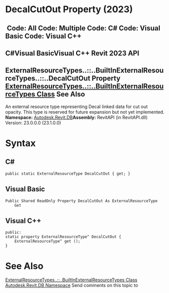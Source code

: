 # DecalCutOut Property (2023)

﻿
 Code: All Code: Multiple Code: C# Code: Visual Basic Code: Visual C++   
---  
C#Visual BasicVisual C++
Revit 2023 API  
---  
ExternalResourceTypes..::..BuiltInExternalResourceTypes..::..DecalCutOut Property   
[ExternalResourceTypes..::..BuiltInExternalResourceTypes Class](3f1b13ff-0488-0a46-b646-21c2e29398e7.md "ExternalResourceTypes.BuiltInExternalResourceTypes Class") See Also  
---  
An external resource type representing Decal linked data for cut out opacity. This type is reserved for future expansion but not yet implemented. 
**Namespace:** [Autodesk.Revit.DB](87546ba7-461b-c646-cbb1-2cb8f5bff8b2.md "Autodesk.Revit.DB Namespace")**Assembly:** RevitAPI (in RevitAPI.dll) Version: 23.0.0.0 (23.1.0.0)
# Syntax
C#  
---  
```text
public static ExternalResourceType DecalCutOut { get; }
```
  
Visual Basic  
---  
```text
Public Shared ReadOnly Property DecalCutOut As ExternalResourceType
	Get
```
  
Visual C++  
---  
```text
public:
static property ExternalResourceType^ DecalCutOut {
	ExternalResourceType^ get ();
}
```
  
# See Also
[ExternalResourceTypes..::..BuiltInExternalResourceTypes Class](3f1b13ff-0488-0a46-b646-21c2e29398e7.md "ExternalResourceTypes.BuiltInExternalResourceTypes Class")
[Autodesk.Revit.DB Namespace](87546ba7-461b-c646-cbb1-2cb8f5bff8b2.md "Autodesk.Revit.DB Namespace")
Send comments on this topic to 